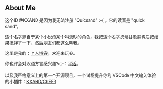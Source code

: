 ## About Me

这个ID @KXAND 是因为我无法注册 "Quícsand" :-( 。它的读音是 "quick sand"。

这个名字源自于某个小说的某个叫流砂的角色，我把这个名字扔进谷歌翻译后把结果搅拌了一下，然后朋友们都这么叫我。

这里是我的：[个人博客](https://blog.leeka.pub)，欢迎来玩😄。

你也许会对汉语方言感兴趣?👉：[平话](https://pinhua.leeka.pub)。

以及我严格意义上的第一个开源项目，一个试图提升你的 VSCode 中文输入体验的小插件：[KXAND/ChEER](https://github.com/KXAND/ChEER)
